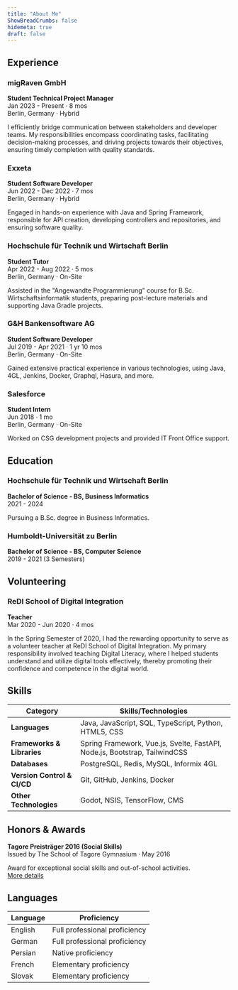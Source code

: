 ```yaml
---
title: "About Me"
ShowBreadCrumbs: false
hidemeta: true
draft: false
---
```


## Experience

### migRaven GmbH 
**Student Technical Project Manager**  
Jan 2023 - Present · 8 mos  
Berlin, Germany · Hybrid  

I efficiently bridge communication between stakeholders and developer teams. My responsibilities encompass coordinating tasks, facilitating decision-making processes, and driving projects towards their objectives, ensuring timely completion with quality standards.  

### Exxeta 
**Student Software Developer**  
Jun 2022 - Dec 2022 · 7 mos  
Berlin, Germany · Hybrid

Engaged in hands-on experience with Java and Spring Framework, responsible for API creation, developing controllers and repositories, and ensuring software quality.  

### Hochschule für Technik und Wirtschaft Berlin 
**Student Tutor**  
Apr 2022 - Aug 2022 · 5 mos  
Berlin, Germany · On-Site   

Assisted in the "Angewandte Programmierung" course for B.Sc. Wirtschaftsinformatik students, preparing post-lecture materials and supporting Java Gradle projects.  

### G&H Bankensoftware AG 
**Student Software Developer**  
Jul 2019 - Apr 2021 · 1 yr 10 mos  
Berlin, Germany · On-Site 

Gained extensive practical experience in various technologies, using Java, 4GL, Jenkins, Docker, Graphql, Hasura, and more.  

### Salesforce 
**Student Intern**  
Jun 2018 · 1 mo  
Berlin, Germany · On-Site 

Worked on CSG development projects and provided IT Front Office support.  

## Education

### Hochschule für Technik und Wirtschaft Berlin 
**Bachelor of Science - BS, Business Informatics**  
2021 - 2024  

Pursuing a B.Sc. degree in Business Informatics.  

### Humboldt-Universität zu Berlin 
**Bachelor of Science - BS, Computer Science**  
2019 - 2021 (3 Semesters)  

## Volunteering

### ReDI School of Digital Integration 
**Teacher**  
Mar 2020 - Jun 2020 · 4 mos  

In the Spring Semester of 2020, I had the rewarding opportunity to serve as a volunteer teacher at ReDI School of Digital Integration. My primary responsibility involved teaching Digital Literacy, where I helped students understand and utilize digital tools effectively, thereby promoting their confidence and competence in the digital world.

## Skills

| Category           | Skills/Technologies                                                                  |
|------------------------|----------------------------------------------------------------------------------|
| **Languages**          | Java, JavaScript, SQL, TypeScript, Python, HTML5, CSS                            |
| **Frameworks & Libraries** | Spring Framework, Vue.js, Svelte, FastAPI, Node.js, Bootstrap, TailwindCSS   |
| **Databases**          | PostgreSQL, Redis, MySQL, Informix 4GL                                           |
| **Version Control & CI/CD** | Git, GitHub, Jenkins, Docker                                                |
| **Other Technologies** | Godot, NSIS, TensorFlow, CMS                                                     |

## Honors & Awards

**Tagore Preisträger 2016 (Social Skills)**  
Issued by The School of Tagore Gymnasium · May 2016  

Award for exceptional social skills and out-of-school activities.  
[More details](https://aktivitaeten.tagore-gymnasium.de/herausragendes/preistraeger/)

## Languages

| Language | Proficiency                            |
|----------|----------------------------------------|
| English  | Full professional proficiency          |
| German   | Full professional proficiency          |
| Persian  | Native proficiency                     |
| French   | Elementary proficiency                 |
| Slovak   | Elementary proficiency                 |